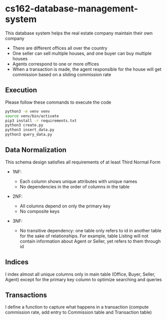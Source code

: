 # cs162-database-management-system

This database system helps the real estate company maintain their own company
- There are different offices all over the country
- One seller can sell multiple houses, and one buyer can buy multiple houses
- Agents correspond to one or more offices
- When a transaction is made, the agent responsible for the house will get commission based on a sliding commission rate

## Execution

Please follow these commands to execute the code
```bash
python3 -m venv venv
source venv/bin/activate
pip3 install -r requirements.txt
python3 create.py
python3 insert_data.py
python3 query_data.py
```

## Data Normalization

This schema design satisfies all requirements of at least Third Normal Form

- 1NF:
    - Each column shows unique attributes with unique names
    - No dependencies in the order of columns in the table

- 2NF:
    - All columns depend on only the primary key
    - No composite keys

- 3NF:
    - No transitive dependency: one table only refers to id in another table for the sake of relationships. For example, table Listing will not contain information about Agent or Seller, yet refers to them through id

## Indices

I index almost all unique columns only in main table (Office, Buyer, Seller, Agent) except for the primary key column to optimize searching and queries

## Transactions

I define a function to capture what happens in a transaction (compute commission rate, add entry to Commission table and Transaction table)